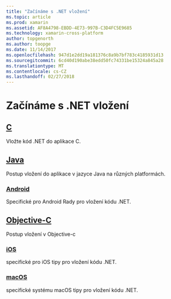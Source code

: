 ```yaml
---
title: "Začínáme s .NET vložení"
ms.topic: article
ms.prod: xamarin
ms.assetid: AF8A4798-EBDD-4E73-997B-C3D4FC5E9685
ms.technology: xamarin-cross-platform
author: topgenorth
ms.author: toopge
ms.date: 11/14/2017
ms.openlocfilehash: 947d1e2dd19a181376c8a9b7bf783c4185931d13
ms.sourcegitcommit: 6cd40d190abe38edd50fc74331be15324a845a28
ms.translationtype: MT
ms.contentlocale: cs-CZ
ms.lasthandoff: 02/27/2018
---
```

# <a name="getting-started-with-net-embedding"></a>Začínáme s .NET vložení

## <a name="ccmd"></a>[C](c.md)

Vložte kód .NET do aplikace C.

## <a name="javajavaindexmd"></a>[Java](java/index.md)

Postup vložení do aplikace v jazyce Java na různých platformách.

### <a name="androidjavaandroidmd"></a>[Android](java/android.md)

Specifické pro Android Rady pro vložení kódu .NET.

## <a name="objective-cobjective-cindexmd"></a>[Objective-C](objective-c/index.md)

Postup vložení v Objective-c

### <a name="iosobjective-ciosmd"></a>[iOS](objective-c/ios.md)

specifické pro iOS tipy pro vložení kódu .NET.

### <a name="macosobjective-cmacosmd"></a>[macOS](objective-c/macos.md)

specifické systému macOS tipy pro vložení kódu .NET.
